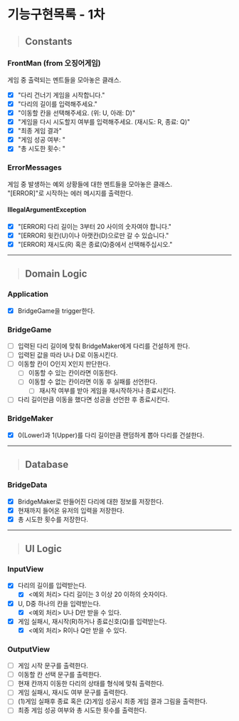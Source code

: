 # 기능구현목록 - 1차

> ## Constants
### FrontMan (from 오징어게임)
게임 중 출력되는 멘트들을 모아놓은 클래스.
- [x] "다리 건너기 게임을 시작합니다."
- [x] "다리의 길이를 입력해주세요."
- [x] "이동할 칸을 선택해주세요. (위: U, 아래: D)"
- [x] "게임을 다시 시도할지 여부를 입력해주세요. (재시도: R, 종료: Q)"
- [x] "최종 게임 결과"
- [x] "게임 성공 여부: "
- [x] "총 시도한 횟수: "

### ErrorMessages
게임 중 발생하는 예외 상황들에 대한 멘트들을 모아놓은 클래스.<br>
"[ERROR]"로 시작하는 에러 메시지를 출력한다.
#### IllegalArgumentException
- [x] "[ERROR] 다리 길이는 3부터 20 사이의 숫자여야 합니다."
- [x] "[ERROR] 윗칸(U)이나 아랫칸(D)으로만 갈 수 있습니다."
- [x] "[ERROR] 재시도(R) 혹은 종료(Q)중에서 선택해주십시오."
---------------------------------------------------------------
> ## Domain Logic
### Application
- [x] BridgeGame을 trigger한다.

### BridgeGame
- [ ] 입력된 다리 길이에 맞춰 BridgeMaker에게 다리를 건설하게 한다.
- [ ] 입력된 값을 따라 U나 D로 이동시킨다.
- [ ] 이동할 칸이 O인지 X인지 판단한다.
  - [ ] 이동할 수 있는 칸이라면 이동한다.
  - [ ] 이동할 수 없는 칸이라면 이동 후 실패를 선언한다.
    - [ ] 재시작 여부를 받아 게임을 재시작하거나 종료시킨다.
- [ ] 다리 길이만큼 이동을 했다면 성공을 선언한 후 종료시킨다.

### BridgeMaker
- [x] 0(Lower)과 1(Upper)를 다리 길이만큼 랜덤하게 뽑아 다리를 건설한다.
---------------------------------------------------------------
> ## Database
### BridgeData
- [x] BridgeMaker로 만들어진 다리에 대한 정보를 저장한다.
- [x] 현재까지 들어온 유저의 입력을 저장한다.
- [x] 총 시도한 횟수를 저장한다.
---------------------------------------------------------------
> ## UI Logic
### InputView
- [x] 다리의 길이를 입력받는다.
  - [x] <예외 처리> 다리 길이는 3 이상 20 이하의 숫자이다.
- [x] U, D중 하나의 칸을 입력받는다.
  - [x] <예외 처리> U나 D만 받을 수 있다.
- [x] 게임 실패시, 재시작(R)하거나 종료신호(Q)를 입력받는다.
  - [x] <예외 처리> R이나 Q만 받을 수 있다.

### OutputView
- [ ] 게임 시작 문구를 출력한다.
- [ ] 이동할 칸 선택 문구를 출력한다.
- [ ] 현재 칸까지 이동한 다리의 상태를 형식에 맞춰 출력한다.
- [ ] 게임 실패시, 재시도 여부 문구를 출력한다.
- [ ] (1)게임 실패후 종료 혹은 (2)게임 성공시 최종 게임 결과 그림을 출력한다.
- [ ] 최종 게임 성공 여부와 총 시도한 횟수를 출력한다.